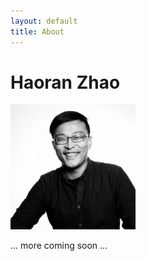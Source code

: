```yaml
---
layout: default
title: About
---
```

# Haoran Zhao
<img src="https://raw.githubusercontent.com/haoranzz/haoranzz.github.io/master/_includes/oath_haoranzhao.jpg" width="200" height="200" />

... more coming soon ...
